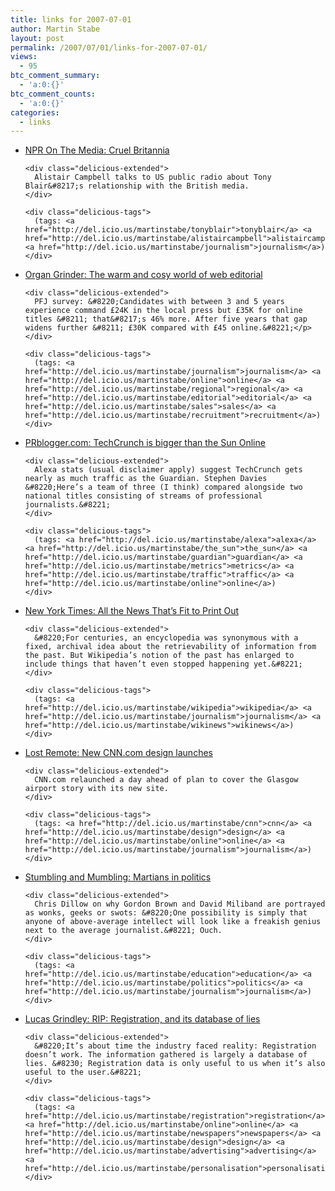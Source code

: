 ```yaml
---
title: links for 2007-07-01
author: Martin Stabe
layout: post
permalink: /2007/07/01/links-for-2007-07-01/
views:
  - 95
btc_comment_summary:
  - 'a:0:{}'
btc_comment_counts:
  - 'a:0:{}'
categories:
  - links
---
```

<ul class="delicious">
  <li>
    <div class="delicious-link">
      <a href="http://onthemedia.org/episodes/2007/06/29/segments/81402">NPR On The Media: Cruel Britannia</a>
    </div>
    
    <div class="delicious-extended">
      Alistair Campbell talks to US public radio about Tony Blair&#8217;s relationship with the British media.
    </div>
    
    <div class="delicious-tags">
      (tags: <a href="http://del.icio.us/martinstabe/tonyblair">tonyblair</a> <a href="http://del.icio.us/martinstabe/alistaircampbell">alistaircampbell</a> <a href="http://del.icio.us/martinstabe/journalism">journalism</a>)
    </div>
  </li>
  
  <li>
    <div class="delicious-link">
      <a href="http://blogs.guardian.co.uk/organgrinder/2007/06/the_warn_and_cosy_world_of_web.html">Organ Grinder: The warm and cosy world of web editorial</a>
    </div>
    
    <div class="delicious-extended">
      PFJ survey: &#8220;Candidates with between 3 and 5 years experience command £24K in the local press but £35K for online titles &#8211; that&#8217;s 46% more. After five years that gap widens further &#8211; £30K compared with £45 online.&#8221;</p>
    </div>
    
    <div class="delicious-tags">
      (tags: <a href="http://del.icio.us/martinstabe/journalism">journalism</a> <a href="http://del.icio.us/martinstabe/online">online</a> <a href="http://del.icio.us/martinstabe/regional">regional</a> <a href="http://del.icio.us/martinstabe/editorial">editorial</a> <a href="http://del.icio.us/martinstabe/sales">sales</a> <a href="http://del.icio.us/martinstabe/recruitment">recruitment</a>)
    </div>
  </li>
  
  <li>
    <div class="delicious-link">
      <a href="http://www.prblogger.com/2007/06/techcrunch-is-bigger-than-the-sun-online/">PRblogger.com: TechCrunch is bigger than the Sun Online</a>
    </div>
    
    <div class="delicious-extended">
      Alexa stats (usual disclaimer apply) suggest TechCrunch gets nearly as much traffic as the Guardian. Stephen Davies &#8220;Here’s a team of three (I think) compared alongside two national titles consisting of streams of professional journalists.&#8221;
    </div>
    
    <div class="delicious-tags">
      (tags: <a href="http://del.icio.us/martinstabe/alexa">alexa</a> <a href="http://del.icio.us/martinstabe/the_sun">the_sun</a> <a href="http://del.icio.us/martinstabe/guardian">guardian</a> <a href="http://del.icio.us/martinstabe/metrics">metrics</a> <a href="http://del.icio.us/martinstabe/traffic">traffic</a> <a href="http://del.icio.us/martinstabe/online">online</a>)
    </div>
  </li>
  
  <li>
    <div class="delicious-link">
      <a href="http://www.nytimes.com/2007/07/01/magazine/01WIKIPEDIA-t.html?ex=1340942400&#038;en=cc8a71cf15fcaff4&#038;ei=5088&#038;partner=rssnyt&#038;emc=rss">New York Times: All the News That&#8217;s Fit to Print Out</a>
    </div>
    
    <div class="delicious-extended">
      &#8220;For centuries, an encyclopedia was synonymous with a fixed, archival idea about the retrievability of information from the past. But Wikipedia’s notion of the past has enlarged to include things that haven’t even stopped happening yet.&#8221;
    </div>
    
    <div class="delicious-tags">
      (tags: <a href="http://del.icio.us/martinstabe/wikipedia">wikipedia</a> <a href="http://del.icio.us/martinstabe/journalism">journalism</a> <a href="http://del.icio.us/martinstabe/wikinews">wikinews</a>)
    </div>
  </li>
  
  <li>
    <div class="delicious-link">
      <a href="http://www.lostremote.com/2007/06/30/new-cnncom-design-launches/">Lost Remote: New CNN.com design launches</a>
    </div>
    
    <div class="delicious-extended">
      CNN.com relaunched a day ahead of plan to cover the Glasgow airport story with its new site.
    </div>
    
    <div class="delicious-tags">
      (tags: <a href="http://del.icio.us/martinstabe/cnn">cnn</a> <a href="http://del.icio.us/martinstabe/design">design</a> <a href="http://del.icio.us/martinstabe/online">online</a> <a href="http://del.icio.us/martinstabe/journalism">journalism</a>)
    </div>
  </li>
  
  <li>
    <div class="delicious-link">
      <a href="http://stumblingandmumbling.typepad.com/stumbling_and_mumbling/2007/06/martians-in-pol.html">Stumbling and Mumbling: Martians in politics</a>
    </div>
    
    <div class="delicious-extended">
      Chris Dillow on why Gordon Brown and David Miliband are portrayed as wonks, geeks or swots: &#8220;One possibility is simply that anyone of above-average intellect will look like a freakish genius next to the average journalist.&#8221; Ouch.
    </div>
    
    <div class="delicious-tags">
      (tags: <a href="http://del.icio.us/martinstabe/education">education</a> <a href="http://del.icio.us/martinstabe/politics">politics</a> <a href="http://del.icio.us/martinstabe/journalism">journalism</a>)
    </div>
  </li>
  
  <li>
    <div class="delicious-link">
      <a href="http://www.lucasgrindley.com/2007/06/rip_registration_and_its_database_of_lie.html">Lucas Grindley: RIP: Registration, and its database of lies</a>
    </div>
    
    <div class="delicious-extended">
      &#8220;It’s about time the industry faced reality: Registration doesn’t work. The information gathered is largely a database of lies. &#8230; Registration data is only useful to us when it’s also useful to the user.&#8221;
    </div>
    
    <div class="delicious-tags">
      (tags: <a href="http://del.icio.us/martinstabe/registration">registration</a> <a href="http://del.icio.us/martinstabe/online">online</a> <a href="http://del.icio.us/martinstabe/newspapers">newspapers</a> <a href="http://del.icio.us/martinstabe/design">design</a> <a href="http://del.icio.us/martinstabe/advertising">advertising</a> <a href="http://del.icio.us/martinstabe/personalisation">personalisation</a>)
    </div>
  </li>
</ul>